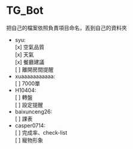 # TG_Bot

把自己的檔案依照負責項目命名，丟到自己的資料夾

* syu:	
	[x] 空氣品質  
  	[x] 天氣  
  	[x] 餐廳建議  
  	[ ] 離開房間提醒  
* xuaaaaaaaaaaa:  
  	[ ] 7000單  
* H10404:  
  	[ ] 轉盤  
  	[ ] 設定提醒  
* baixunceng26:  
  	[ ] 課表  
* casper0714:  
  	[ ] 完成率、check-list  
  	[ ] 寵物形象  
